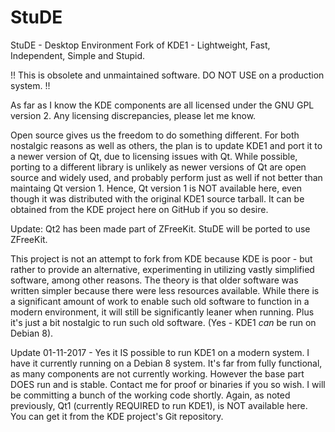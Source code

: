 # StuDE
StuDE - Desktop Environment Fork of KDE1 - Lightweight, Fast, Independent, Simple and Stupid.

!! This is obsolete and unmaintained software. DO NOT USE on a production system. !!

As far as I know the KDE components are all licensed under the GNU GPL version 2. Any licensing discrepancies, please let me know.

Open source gives us the freedom to do something different. For both nostalgic reasons as well as others, the plan is to update KDE1 and port it to a newer version of Qt, due to licensing issues with Qt. While possible, porting to a different library is unlikely as newer versions of Qt are open source and widely used, and probably perform just as well if not better than maintaing Qt version 1. Hence, Qt version 1 is NOT available here, even though it was distributed with the original KDE1 source tarball. It can be obtained from the KDE project here on GitHub if you so desire.

Update: Qt2 has been made part of ZFreeKit. StuDE will be ported to use ZFreeKit.

This project is not an attempt to fork from KDE because KDE is poor - but rather to provide an alternative, experimenting in utilizing vastly simplified software, among other reasons. The theory is that older software was written simpler because there were less resources available. While there is a significant amount of work to enable such old software to function in a modern environment, it will still be significantly leaner when running. Plus it's just a bit nostalgic to run such old software. (Yes - KDE1 *can* be run on Debian 8).

Update 01-11-2017 - Yes it IS possible to run KDE1 on a modern system. I have it currently running on a Debian 8 system. It's far from fully functional, as many components are not currently working. However the base part DOES run and is stable. Contact me for proof or binaries if you so wish. I will be committing a bunch of the working code shortly. Again, as noted previously, Qt1 (currently REQUIRED to run KDE1), is NOT available here. You can get it from the KDE project's Git repository.
